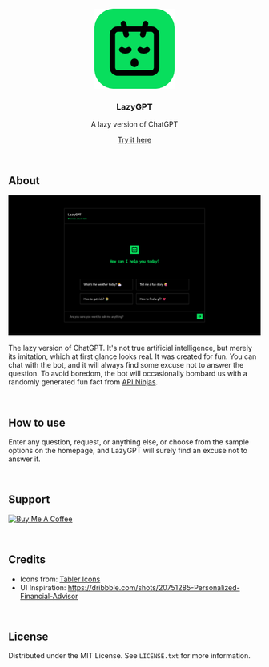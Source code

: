 <!-- PROJECT LOGO -->
<br />
<div align="center">
  <a href="https://github.com/othneildrew/Best-README-Template">
    <img src="https://github.com/oakmtthw/lazy-gpt/blob/master/src/assets/logo-512.png?raw=true" alt="Logo" width="160">
  </a>

  <h3 align="center">LazyGPT</h3>
  <p align="center">
    A lazy version of ChatGPT
  </p>
  
  <a align="center" href="#" onclick='window.open("https://lazygpt-1253b.web.app/");return false;'>Try it here</a>
</div>

<br />

## About

![screenshot](https://github.com/oakmtthw/lazy-gpt/blob/master/src/assets/screenshot_01.png?raw=true)

The lazy version of ChatGPT. It's not true artificial intelligence, but merely its imitation, which at first glance looks real. It was created for fun. You can chat with the bot, and it will always find some excuse not to answer the question. To avoid boredom, the bot will occasionally bombard us with a randomly generated fun fact from [API Ninjas](https://api-ninjas.com/).

<br />

## How to use

Enter any question, request, or anything else, or choose from the sample options on the homepage, and LazyGPT will surely find an excuse not to answer it.

<br />

## Support

<a href="https://www.buymeacoffee.com/oakmtthw" target="_blank"><img src="https://cdn.buymeacoffee.com/buttons/v2/default-yellow.png" alt="Buy Me A Coffee" style="height: 60px !important;width: 217px !important;" ></a>

<br />

## Credits

* Icons from: [Tabler Icons](https://tabler.io/icons)
* UI Inspiration: https://dribbble.com/shots/20751285-Personalized-Financial-Advisor

<br />

## License
Distributed under the MIT License. See `LICENSE.txt` for more information.

